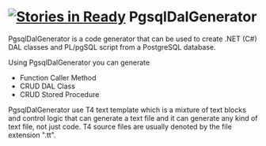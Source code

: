 [![Stories in Ready](https://badge.waffle.io/salcad/PgsqlDalGenerator.png?label=ready&title=Ready)](https://waffle.io/salcad/PgsqlDalGenerator)
PgsqlDalGenerator
=================

PgsqlDalGenerator is a code generator that can be used to create 
.NET (C#) DAL classes and PL/pgSQL script from a PostgreSQL database.

Using PgsqlDalGenerator you can generate

+ Function Caller Method
+ CRUD DAL Class 
+ CRUD Stored Procedure

PgsqlDalGenerator use T4 text template which is a mixture of text blocks 
and control logic that can generate a text file and it can generate any kind 
of text file, not just code. T4 source files are usually denoted by the file 
extension ".tt".



